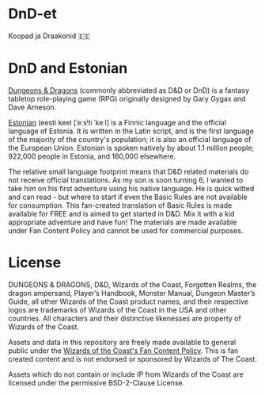 # DnD-et

Koopad ja Draakonid 🇪🇪

# DnD and Estonian

[Dungeons & Dragons](https://en.wikipedia.org/wiki/Dungeons_%26_Dragons) (commonly abbreviated as D&D or DnD) is a fantasy tabletop role-playing game (RPG) originally designed by Gary Gygax and Dave Arneson.

[Estonian](https://en.wikipedia.org/wiki/Estonian_language) (eesti keel [ˈeːsʲti ˈkeːl] is a Finnic language and the official language of Estonia. It is written in the Latin script, and is the first language of the majority of the country's population; it is also an official language of the European Union. Estonian is spoken natively by about 1.1 million people; 922,000 people in Estonia, and 160,000 elsewhere.

The relative small language footprint means that D&D related materials do not receive official translations. As my son is soon turning 6, I wanted to take him on his first adventure using his native language. He is quick witted and can read - but where to start if even the Basic Rules are not available for consumption. This fan-created translation of Basic Rules is made available for FREE and is aimed to get started in D&D. Mix it with a kid appropriate adventure and have fun! The materials are made available under Fan Content Policy and cannot be used for commercial purposes.

# License 

DUNGEONS & DRAGONS, D&D, Wizards of the Coast, Forgotten Realms, the dragon ampersand, Player’s Handbook, Monster Manual, Dungeon Master’s Guide, all other Wizards of the Coast product names, and their respective logos are trademarks of Wizards of the Coast in the USA and other countries. All characters and their distinctive likenesses are property of Wizards of the Coast. 

Assets and data in this repository are freely made available to general public under the [Wizards of the Coast's Fan Content Policy](https://company.wizards.com/en/legal/fancontentpolicy). This is fan created content and is not endorsed or sponsored by Wizards of The Coast.

Assets which do not contain or include IP from Wizards of the Coast are licensed under the permissive BSD-2-Clause License.
